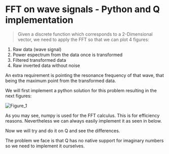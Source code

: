 # FFT on wave signals - Python and Q implementation

> Given a discrete function which corresponds to a 2-Dimensional vector, we need to apply the FFT so that we can plot 4 figures:

  1. Raw data (wave signal)
  2. Power espectrum from the data once is transformed
  3. Filtered transformed data
  4. Raw inverted data without noise

An extra requirement is pointing the resonance frequency of that wave, that being the maximum point from the transformed data.

We will first implement a python solution for this problem resulting in the next figures:

![Figure_1](https://github.com/Kokechacho/FFT-for-oscilloscope/assets/67198515/fa125bef-3870-4003-a6f9-f83eab4f89a1)

As you may see, numpy is used for the FFT calculus. This is for efficiency reasons. Nevertheless we can always easily implement it as seen in below.

Now we will try and do it on Q and see the differences.

The problem we face is that Q has no native support for imaginary numbers so we need to implement it ourselves.

